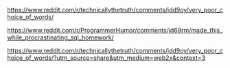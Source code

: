 https://www.reddit.com/r/technicallythetruth/comments/jdd9oy/very_poor_choice_of_words/


https://www.reddit.com/r/ProgrammerHumor/comments/jd69rm/made_this_while_procrastinating_sql_homework/


https://www.reddit.com/r/technicallythetruth/comments/jdd9oy/very_poor_choice_of_words/?utm_source=share&utm_medium=web2x&context=3
